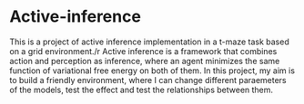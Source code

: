 # Active-inference

This is a project of active inference implementation in a t-maze task based on a grid environment./r
Active inference is a framework that combines action and perception as inference, where an agent minimizes the same function of variational free energy on both of them.
In this project, my aim is to build a friendly environment, where I can change different paraemeters of the models, test the effect and test the relationships between them.
